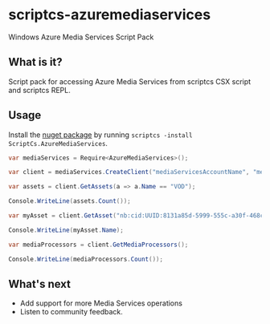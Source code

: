 scriptcs-azuremediaservices
===========================

Windows Azure Media Services Script Pack

## What is it?
Script pack for accessing Azure Media Services from scriptcs CSX script and scriptcs REPL.

## Usage
Install the [nuget package](https://nuget.org/packages/ScriptCs.AzureMediaServices/0.1) by running `scriptcs -install ScriptCs.AzureMediaServices`.

```csharp
var mediaServices = Require<AzureMediaServices>();

var client = mediaServices.CreateClient("mediaServicesAccountName", "mediaServicesAccountKey");

var assets = client.GetAssets(a => a.Name == "VOD");

Console.WriteLine(assets.Count());

var myAsset = client.GetAsset("nb:cid:UUID:8131a85d-5999-555c-a30f-468cb087701c");

Console.WriteLine(myAsset.Name);

var mediaProcessors = client.GetMediaProcessors();

Console.WriteLine(mediaProcessors.Count());
```

## What's next
* Add support for more Media Services operations
* Listen to community feedback.
